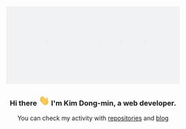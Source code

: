 <div align="center">
  <img width="400" src="https://github.com/dmin0211/dmin0211/blob/main/image/HELLO.gif">
  <h3>
    Hi there <img width="25" src = "https://github.com/dmin0211/dmin0211/blob/main/image/Hi.gif"> I'm Kim Dong-min, a web developer.  
  </h3>
  <p>You can check my activity with 
    <a href="https://github.com/dmin0211?tab=repositories">repositories</a> and 
    <a href="https://blog.dongmin.dev">blog</a>
  </p>
</div>